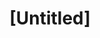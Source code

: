 ---
pid: CH1045
title: "[Untitled]"
location_transcription: Center City
zipcode: '19015'
outside_phl: 'Brookhaven PA '
neighborhood: 
age: '52'
age_range: 50-59
instagram: 
image_file_name: CH_1045.jpg
proposal_transcription: Monument to draw people to it for interaction of awareness
topic: Unknown
topic_summary: '0'
type: Sculpture Statue
keywords_other: 
credit: 
image_labels: 
twitter: 
facebook: 
permalink: "/monuments/ch1045/"
layout: item-page
---